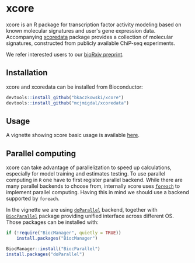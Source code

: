 # xcore

xcore is an R package for transcription factor activity modeling
based on known molecular signatures and user's gene expression data.
Accompanying [xcoredata](https://github.com/mcjmigdal/xcoredata/) package
provides a collection of molecular signatures, constructed from publicly
available ChiP-seq experiments.

We refer interested users to our [bioRxiv preprint](https://www.biorxiv.org/content/10.1101/2022.02.23.481130v1).

## Installation
xcore and xcoredata can be installed from Bioconductor:
``` r
devtools::install_github("bkaczkowski/xcore")
devtools::install_github("mcjmigdal/xcoredata")
```

## Usage

A vignette showing xcore basic usage is available [here](https://bkaczkowski.github.io/xcore/articles/xcore_vignette.html).

## Parallel computing

xcore can take advantage of parallelization to speed up calculations, especially for model
training and estimates testing. To use parallel computing in `R` one have to first
register parallel backend. While there are many parallel backends to choose 
from, internally xcore uses [`foreach`](https://cran.r-project.org/web/packages/foreach)
to implement parallel computing. Having this in mind we should use a backend
supported by `foreach`. 

In the vignette we are using [`doParallel`](https://cran.r-project.org/package=doParallel)
backend, together with [`BiocParallel`](https://bioconductor.org/packages/release/bioc/html/BiocParallel.html)
package providing unified interface across different OS. Those packages can be
installed with:

``` r
if (!require("BiocManager", quietly = TRUE))
    install.packages("BiocManager")

BiocManager::install("BiocParallel")
install.packages("doParallel")
```
